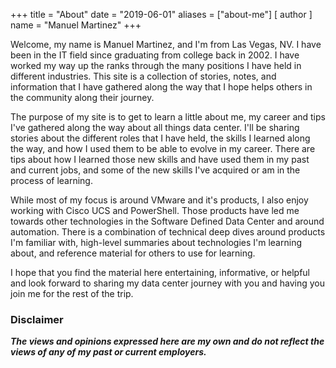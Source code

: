 +++
title = "About"
date = "2019-06-01"
aliases = ["about-me"]
[ author ]
  name = "Manuel Martinez"
+++

Welcome, my name is Manuel Martinez, and I'm from Las Vegas, NV. I have been in the IT field since graduating from college back in 2002. I have worked my way up the ranks through the many positions I have held in different industries. This site is a collection of stories, notes, and information that I have gathered along the way that I hope helps others in the community along their journey.

The purpose of my site is to get to learn a little about me, my career and tips I've gathered along the way about all things data center. I'll be sharing stories about the different roles that I have held, the skills I learned along the way, and how I used them to be able to evolve in my career. There are tips about how I learned those new skills and have used them in my past and current jobs, and some of the new skills I've acquired or am in the process of learning. 

While most of my focus is around VMware and it's products, I also enjoy working with Cisco UCS and PowerShell. Those products have led me towards other technologies in the Software Defined Data Center and around automation. There is a combination of technical deep dives around products I'm familiar with, high-level summaries about technologies I'm learning about, and reference material for others to use for learning.

I hope that you find the material here entertaining, informative, or helpful and look forward to sharing my data center journey with you and having you join me for the rest of the trip.

### Disclaimer

**_The views and opinions expressed here are my own and do not reflect the views of any of my past or current employers._**

